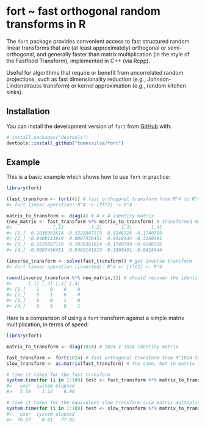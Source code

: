 
<!-- README.md is generated from README.Rmd. Please edit that file -->

# fort ~ fast orthogonal random transforms in R

<!-- badges: start -->
<!-- badges: end -->

The `fort` package provides convenient access to fast structured random
linear transforms that are (at least approximately) orthogonal or
semi-orthogonal, and generally faster than matrix multiplication (in the
style of the Fastfood Transform), implemented in C++ (via Rcpp).

Useful for algorithms that require or benefit from uncorrelated random
projections, such as fast dimensionality reduction (e.g.,
Johnson-Lindenstrauss transform) or kernel approximation (e.g., random
kitchen sinks).

## Installation

You can install the development version of `fort` from
[GitHub](https://github.com/) with:

``` r
# install.packages("devtools")
devtools::install_github("tomessilva/fort")
```

## Example

This is a basic example which shows how to use `fort` in practice:

``` r
library(fort)

(fast_transform <- fort(4)) # fast orthogonal transform from R^4 to R^4
#> fort linear operation: R^4 -> [fft2] -> R^4

matrix_to_transform <- diag(4) # 4 x 4 identity matrix
(new_matrix <- fast_transform %*% matrix_to_transform) # transformed matrix
#>               [,1]          [,2]       [,3]       [,4]
#> [1,]  0.1030361614 -0.3225887119  0.9246726 -0.1740709
#> [2,] -0.9409141919  0.0007456451  0.0418444 -0.3360491
#> [3,]  0.3225887119  0.1030361614 -0.1740709 -0.9246726
#> [4,] -0.0007456451 -0.9409141919 -0.3360491 -0.0418444

(inverse_transform <- solve(fast_transform)) # get inverse transform
#> fort linear operation (inverted): R^4 <- [fft2] <- R^4

round(inverse_transform %*% new_matrix,12) # should recover the identity matrix
#>      [,1] [,2] [,3] [,4]
#> [1,]    1    0    0    0
#> [2,]    0    1    0    0
#> [3,]    0    0    1    0
#> [4,]    0    0    0    1
```

Here is a comparison of using a `fort` transform against a simple matrix
multiplication, in terms of speed:

``` r
library(fort)

matrix_to_transform <- diag(1024) # 1024 x 1024 identity matrix

fast_transform <- fort(1024) # fast orthogonal transform from R^1024 to R^1024
slow_transform <- as.matrix(fast_transform) # the same, but in matrix form

# time it takes for the fast transform
system.time(for (i in 1:100) test <- fast_transform %*% matrix_to_transform, gcFirst = TRUE)
#>   user  system elapsed 
#>   5.50    2.12    8.00

# time it takes for the equivalent slow transform (via matrix multiplication)
system.time(for (i in 1:100) test <- slow_transform %*% matrix_to_transform, gcFirst = TRUE)
#>   user  system elapsed 
#>  70.57    0.61   77.95 
```
